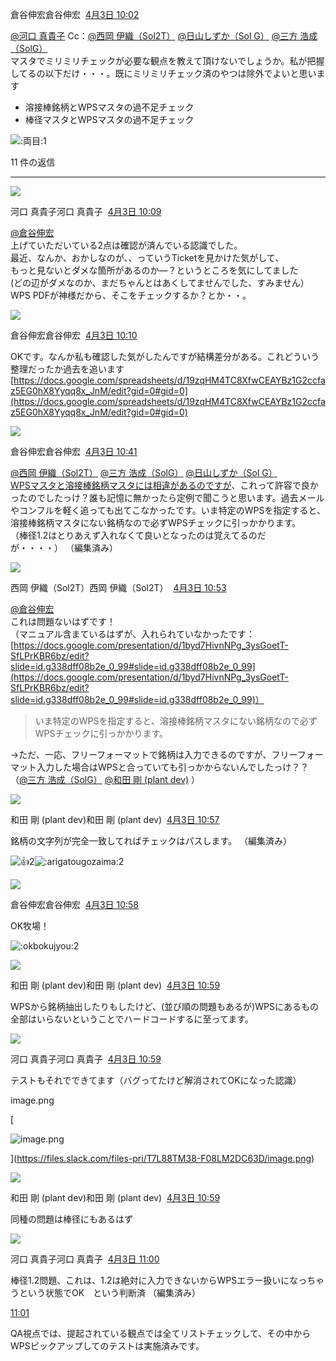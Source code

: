 倉谷伸宏倉谷伸宏  [4月3日 10:02](https://sensyn-robotics.slack.com/archives/C06MR75MQKY/p1743642140084409)  

[@河口 真貴子](https://sensyn-robotics.slack.com/team/U031FRESR55) Cc：[@西岡 伊織（Sol2T）](https://sensyn-robotics.slack.com/team/U04KUHFF7SA) [@日山しずか（Sol G）](https://sensyn-robotics.slack.com/team/U0405EVJQSZ) [@三方 浩成（SolG）](https://sensyn-robotics.slack.com/team/U07P5SJBM71)  
マスタでミリミリチェックが必要な観点を教えて頂けないでしょうか。私が把握してるの以下だけ・・・。既にミリミリチェック済のやつは除外でよいと思います  

- 溶接棒銘柄とWPSマスタの過不足チェック
- 棒径マスタとWPSマスタの過不足チェック

![:両目:](https://a.slack-edge.com/production-standard-emoji-assets/14.0/apple-small/1f440.png)1

11 件の返信

---

![](https://ca.slack-edge.com/T7L88TM38-U031FRESR55-997870642417-48)

河口 真貴子河口 真貴子  [4月3日 10:09](https://sensyn-robotics.slack.com/archives/C06MR75MQKY/p1743642545501199?thread_ts=1743642140.084409&cid=C06MR75MQKY)  

[@倉谷伸宏](https://sensyn-robotics.slack.com/team/U07LW7F5ABA)  
上げていただいている2点は確認が済んでいる認識でした。  
最近、なんか、おかしなのが、、っていうTicketを見かけた気がして、  
もっと見ないとダメな箇所があるのか―？というところを気にしてました  
(どの辺がダメなのか、まだちゃんとはあくしてませんでした、すみません）  
WPS PDFが神様だから、そこをチェックするか？とか・・。

![](https://ca.slack-edge.com/T7L88TM38-U07LW7F5ABA-9f1d1b6aa52f-48)

倉谷伸宏倉谷伸宏  [4月3日 10:10](https://sensyn-robotics.slack.com/archives/C06MR75MQKY/p1743642657769199?thread_ts=1743642140.084409&cid=C06MR75MQKY)  

OKです。なんか私も確認した気がしたんですが結構差分がある。これどういう整理だったか過去を追います  
[https://docs.google.com/spreadsheets/d/19zqHM4TC8XfwCEAYBz1G2ccfaz5EG0hX8Yyqq8x_JnM/edit?gid=0#gid=0](https://docs.google.com/spreadsheets/d/19zqHM4TC8XfwCEAYBz1G2ccfaz5EG0hX8Yyqq8x_JnM/edit?gid=0#gid=0)

![](https://ca.slack-edge.com/T7L88TM38-U07LW7F5ABA-9f1d1b6aa52f-48)

倉谷伸宏倉谷伸宏  [4月3日 10:41](https://sensyn-robotics.slack.com/archives/C06MR75MQKY/p1743644500789149?thread_ts=1743642140.084409&cid=C06MR75MQKY)  

[@西岡 伊織（Sol2T）](https://sensyn-robotics.slack.com/team/U04KUHFF7SA) [@三方 浩成（SolG）](https://sensyn-robotics.slack.com/team/U07P5SJBM71) [@日山しずか（Sol G）](https://sensyn-robotics.slack.com/team/U0405EVJQSZ)  
[WPSマスタと溶接棒銘柄マスタには相違があるのですが](https://docs.google.com/spreadsheets/d/19zqHM4TC8XfwCEAYBz1G2ccfaz5EG0hX8Yyqq8x_JnM/edit?gid=0#gid=0)、これって許容で良かったのでしたっけ？誰も記憶に無かったら定例で聞こうと思います。過去メールやコンフルを軽く追っても出てこなかったです。いま特定のWPSを指定すると、溶接棒銘柄マスタにない銘柄なので必ずWPSチェックに引っかかります。  
（棒径1.2はとりあえず入れなくて良いとなったのは覚えてるのだが・・・・） （編集済み） 

![](https://ca.slack-edge.com/T7L88TM38-U04KUHFF7SA-26c8126df351-48)

西岡 伊織（Sol2T）西岡 伊織（Sol2T）  [4月3日 10:53](https://sensyn-robotics.slack.com/archives/C06MR75MQKY/p1743645191960209?thread_ts=1743642140.084409&cid=C06MR75MQKY)  

[@倉谷伸宏](https://sensyn-robotics.slack.com/team/U07LW7F5ABA)  
これは問題ないはずです！  
（マニュアル含まているはずが、入れられていなかったです：[https://docs.google.com/presentation/d/1byd7HivnNPg_3ysGoetT-SfLPrKBR6bz/edit?slide=id.g338dff08b2e_0_99#slide=id.g338dff08b2e_0_99](https://docs.google.com/presentation/d/1byd7HivnNPg_3ysGoetT-SfLPrKBR6bz/edit?slide=id.g338dff08b2e_0_99#slide=id.g338dff08b2e_0_99)）

> いま特定のWPSを指定すると、溶接棒銘柄マスタにない銘柄なので必ずWPSチェックに引っかかります。

→ただ、一応、フリーフォーマットで銘柄は入力できるのですが、フリーフォーマット入力した場合はWPSと合っていても引っかからないんでしたっけ？？（[@三方 浩成（SolG）](https://sensyn-robotics.slack.com/team/U07P5SJBM71) [@和田 剛 (plant dev)](https://sensyn-robotics.slack.com/team/U07D1SN9CJ1) ）

![](https://ca.slack-edge.com/T7L88TM38-U07D1SN9CJ1-57617275cd14-48)

和田 剛 (plant dev)和田 剛 (plant dev)  [4月3日 10:57](https://sensyn-robotics.slack.com/archives/C06MR75MQKY/p1743645465643269?thread_ts=1743642140.084409&cid=C06MR75MQKY)  

銘柄の文字列が完全一致してればチェックはパスします。 （編集済み） 

![:+1:](https://a.slack-edge.com/production-standard-emoji-assets/14.0/apple-small/1f44d.png)2![:arigatougozaima:](https://emoji.slack-edge.com/T7L88TM38/arigatougozaima/9aeab1d64822f24f.png)2

![](https://ca.slack-edge.com/T7L88TM38-U07LW7F5ABA-9f1d1b6aa52f-48)

倉谷伸宏倉谷伸宏  [4月3日 10:58](https://sensyn-robotics.slack.com/archives/C06MR75MQKY/p1743645483157999?thread_ts=1743642140.084409&cid=C06MR75MQKY)  

OK牧場！

![:okbokujyou:](https://emoji.slack-edge.com/T7L88TM38/okbokujyou/dd6f74755dacb432.png)2

![](https://ca.slack-edge.com/T7L88TM38-U07D1SN9CJ1-57617275cd14-48)

和田 剛 (plant dev)和田 剛 (plant dev)  [4月3日 10:59](https://sensyn-robotics.slack.com/archives/C06MR75MQKY/p1743645553821269?thread_ts=1743642140.084409&cid=C06MR75MQKY)  

WPSから銘柄抽出したりもしたけど、(並び順の問題もあるが)WPSにあるもの全部はいらないということでハードコードするに至ってます。

![](https://ca.slack-edge.com/T7L88TM38-U031FRESR55-997870642417-48)

河口 真貴子河口 真貴子  [4月3日 10:59](https://sensyn-robotics.slack.com/archives/C06MR75MQKY/p1743645582323829?thread_ts=1743642140.084409&cid=C06MR75MQKY)  

テストもそれでできてます（バグってたけど解消されてOKになった認識）

image.png 

[

![image.png](https://files.slack.com/files-tmb/T7L88TM38-F08LM2DC63D-50468f9f07/image_720.png)

](https://files.slack.com/files-pri/T7L88TM38-F08LM2DC63D/image.png)

[](https://files.slack.com/files-pri/T7L88TM38-F08LM2DC63D/download/image.png?origin_team=T7L88TM38)

![](https://ca.slack-edge.com/T7L88TM38-U07D1SN9CJ1-57617275cd14-48)

和田 剛 (plant dev)和田 剛 (plant dev)  [4月3日 10:59](https://sensyn-robotics.slack.com/archives/C06MR75MQKY/p1743645586696129?thread_ts=1743642140.084409&cid=C06MR75MQKY)  

同種の問題は棒径にもあるはず

![](https://ca.slack-edge.com/T7L88TM38-U031FRESR55-997870642417-48)

河口 真貴子河口 真貴子  [4月3日 11:00](https://sensyn-robotics.slack.com/archives/C06MR75MQKY/p1743645634934939?thread_ts=1743642140.084409&cid=C06MR75MQKY)  

棒径1.2問題、これは、1.2は絶対に入力できないからWPSエラー扱いになっちゃうという状態でOK　という判断済 （編集済み） 

[11:01](https://sensyn-robotics.slack.com/archives/C06MR75MQKY/p1743645689227209?thread_ts=1743642140.084409&cid=C06MR75MQKY)

QA視点では、提起されている観点では全てリストチェックして、その中からWPSピックアップしてのテストは実施済みです。